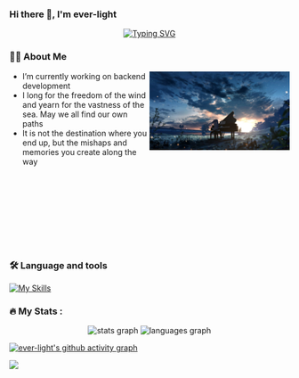 ### Hi there 👋, I'm ever-light

<div align="center">

<a href="https://git.io/typing-svg"><img src="https://readme-typing-svg.herokuapp.com?font=Caveat&size=26&pause=1000&color=A638F7&center=true&vCenter=true&width=500&lines=Like+a+plume+carried+by+the+wind%2C+we+drift+not+aimlessly;but+with+the+grace+to+find+our+path+in+the+unknown." alt="Typing SVG" /></a>

</div>

### 👩‍💻  About Me

<img align="right" alt="img" src="./assets/1588258797266.jpg" width="50%" height="auto" />

- I’m currently working on backend development
- I long for the freedom of the wind and yearn for the vastness of the sea. May we all find our own paths
- It is not the destination where you end up, but the mishaps and memories you create along the way

<div style="height: 130px;"></div>

### 🛠 Language and tools

[![My Skills](https://skillicons.dev/icons?i=github,githubactions,java,rust,ts,go,ai,bash,md,vue,tauri,linux,docker,kubernetes,elasticsearch,prometheus,grafana,postgres,redis,nginx,git,vscode,obsidian&theme=light)](https://github.com/ever-light)

### 🔥 My Stats :

<div align="center">
  <img src="https://github-readme-stats.vercel.app/api?username=ever-light&hide_title=false&hide_rank=false&show_icons=true&include_all_commits=true&count_private=true&disable_animations=false&theme=dracula&locale=en&hide_border=false" height="150" alt="stats graph"  />
  <img src="https://github-readme-stats.vercel.app/api/top-langs?username=ever-light&locale=en&hide_title=false&layout=compact&card_width=320&langs_count=5&theme=dracula&hide_border=false" height="150" alt="languages graph"  />
</div>

[![ever-light's github activity graph](https://github-readme-activity-graph.vercel.app/graph?username=ever-light&theme=github-light)](https://github.com/ashutosh00710/github-readme-activity-graph)

<div align="left">
  <img src="https://visitor-badge.laobi.icu/badge?page_id=ever-light.ever-light" />
</div>